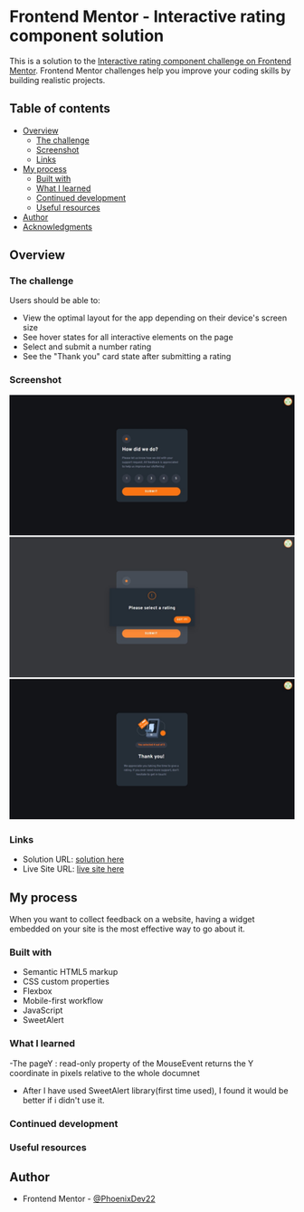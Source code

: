 # Frontend Mentor - Interactive rating component solution

This is a solution to the [Interactive rating component challenge on Frontend Mentor](https://www.frontendmentor.io/challenges/interactive-rating-component-koxpeBUmI). Frontend Mentor challenges help you improve your coding skills by building realistic projects. 

## Table of contents

- [Overview](#overview)
  - [The challenge](#the-challenge)
  - [Screenshot](#screenshot)
  - [Links](#links)
- [My process](#my-process)
  - [Built with](#built-with)
  - [What I learned](#what-i-learned)
  - [Continued development](#continued-development)
  - [Useful resources](#useful-resources)
- [Author](#author)
- [Acknowledgments](#acknowledgments)


## Overview

### The challenge

Users should be able to:

- View the optimal layout for the app depending on their device's screen size
- See hover states for all interactive elements on the page
- Select and submit a number rating
- See the "Thank you" card state after submitting a rating

### Screenshot

![](./images/Web%20capture_27-7-2022_144050_127.0.0.1.jpeg)
![](./images/Web%20capture_27-7-2022_144152_127.0.0.1.jpeg)
![](./images/Web%20capture_27-7-2022_144424_127.0.0.1.jpeg)



### Links

- Solution URL: [solution here](https://github.com/PhoenixDev22/rating-component-main)
- Live Site URL: [live site here](https://rating-component-phoenixdev22.netlify.app/)

## My process

When you want to collect feedback on a website, having a widget embedded on your site is the most effective way to go about it.

### Built with

- Semantic HTML5 markup
- CSS custom properties
- Flexbox
- Mobile-first workflow
- JavaScript
- SweetAlert 



### What I learned

-The pageY : read-only property of the MouseEvent returns the Y coordinate in pixels relative to  the whole documnet


- After I have used SweetAlert library(first time used), I found it would be better if i didn't use it.

### Continued development


### Useful resources




## Author

- Frontend Mentor - [@PhoenixDev22](https://www.frontendmentor.io/profile/PhoenixDev22)





